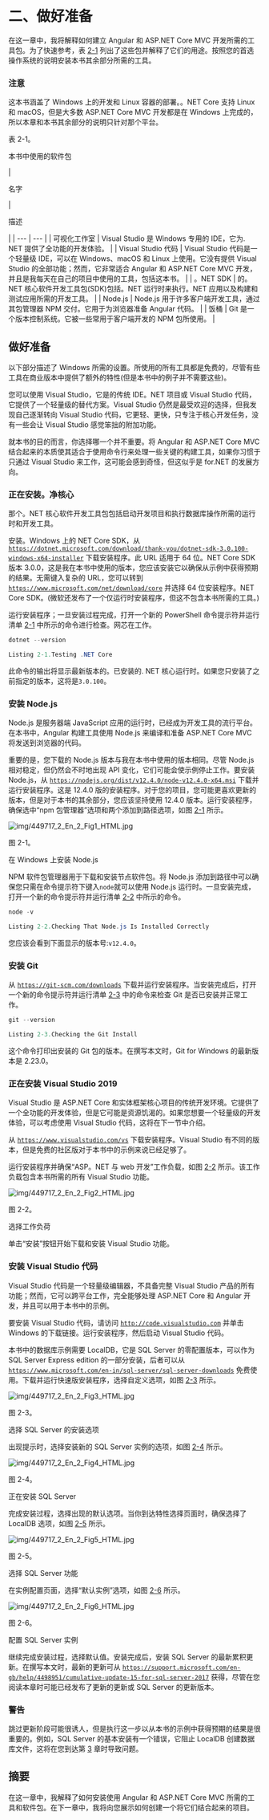 # 二、做好准备

在这一章中，我将解释如何建立 Angular 和 ASP.NET Core MVC 开发所需的工具包。为了快速参考，表 [2-1](#Tab1) 列出了这些包并解释了它们的用途。按照您的首选操作系统的说明安装本书其余部分所需的工具。

### 注意

这本书涵盖了 Windows 上的开发和 Linux 容器的部署。。NET Core 支持 Linux 和 macOS，但是大多数 ASP.NET Core MVC 开发都是在 Windows 上完成的，所以本章和本书其余部分的说明只针对那个平台。

表 2-1。

本书中使用的软件包

<colgroup><col class="tcol1 align-left"> <col class="tcol2 align-left"></colgroup> 
| 

名字

 | 

描述

 |
| --- | --- |
| 可视化工作室 | Visual Studio 是 Windows 专用的 IDE，它为. NET 提供了全功能的开发体验。 |
| Visual Studio 代码 | Visual Studio 代码是一个轻量级 IDE，可以在 Windows、macOS 和 Linux 上使用。它没有提供 Visual Studio 的全部功能；然而，它非常适合 Angular 和 ASP.NET Core MVC 开发，并且是我每天在自己的项目中使用的工具，包括这本书。 |
| 。NET SDK | 的。NET 核心软件开发工具包(SDK)包括。NET 运行时来执行。NET 应用以及构建和测试应用所需的开发工具。 |
| Node.js | Node.js 用于许多客户端开发工具，通过其包管理器 NPM 交付。它用于为浏览器准备 Angular 代码。 |
| 饭桶 | Git 是一个版本控制系统。它被一些常用于客户端开发的 NPM 包所使用。 |

## 做好准备

以下部分描述了 Windows 所需的设置。所使用的所有工具都是免费的，尽管有些工具在商业版本中提供了额外的特性(但是本书中的例子并不需要这些)。

您可以使用 Visual Studio，它是的传统 IDE。NET 项目或 Visual Studio 代码，它提供了一个轻量级的替代方案。Visual Studio 仍然是最受欢迎的选择，但我发现自己逐渐转向 Visual Studio 代码，它更轻、更快，只专注于核心开发任务，没有一些会让 Visual Studio 感觉笨拙的附加功能。

就本书的目的而言，你选择哪一个并不重要。将 Angular 和 ASP.NET Core MVC 结合起来的本质使其适合于使用命令行来处理一些关键的构建工具，如果你习惯于只通过 Visual Studio 来工作，这可能会感到奇怪，但这似乎是 for.NET 的发展方向。

### 正在安装。净核心

那个。NET 核心软件开发工具包包括启动开发项目和执行数据库操作所需的运行时和开发工具。

安装。Windows 上的 NET Core SDK，从 [`https://dotnet.microsoft.com/download/thank-you/dotnet-sdk-3.0.100-windows-x64-installer`](https://dotnet.microsoft.com/download/thank-you/dotnet-sdk-3.0.100-windows-x64-installer) 下载安装程序。此 URL 适用于 64 位。NET Core SDK 版本 3.0.0，这是我在本书中使用的版本，您应该安装它以确保从示例中获得预期的结果。无需键入复杂的 URL，您可以转到 [`https://www.microsoft.com/net/download/core`](https://www.microsoft.com/net/download/core) 并选择 64 位安装程序。NET Core SDK。(微软还发布了一个仅运行时安装程序，但这不包含本书所需的工具。)

运行安装程序；一旦安装过程完成，打开一个新的 PowerShell 命令提示符并运行清单 [2-1](#PC1) 中所示的命令进行检查。网芯在工作。

```cs
dotnet --version

Listing 2-1.Testing .NET Core

```

此命令的输出将显示最新版本的。已安装的. NET 核心运行时。如果您只安装了之前指定的版本，这将是`3.0.100`。

### 安装 Node.js

Node.js 是服务器端 JavaScript 应用的运行时，已经成为开发工具的流行平台。在本书中，Angular 构建工具使用 Node.js 来编译和准备 ASP.NET Core MVC 将发送到浏览器的代码。

重要的是，您下载的 Node.js 版本与我在本书中使用的版本相同。尽管 Node.js 相对稳定，但仍然会不时地出现 API 变化，它们可能会使示例停止工作。要安装 Node.js，从 [`https://nodejs.org/dist/v12.4.0/node-v12.4.0-x64.msi`](https://nodejs.org/dist/v12.4.0/node-v12.4.0-x64.msi) 下载并运行安装程序。这是 12.4.0 版的安装程序。对于您的项目，您可能更喜欢更新的版本，但是对于本书的其余部分，您应该坚持使用 12.4.0 版本。运行安装程序，确保选中“npm 包管理器”选项和两个添加到路径选项，如图 [2-1](#Fig1) 所示。

![img/449717_2_En_2_Fig1_HTML.jpg](img/449717_2_En_2_Fig1_HTML.jpg)

图 2-1。

在 Windows 上安装 Node.js

NPM 软件包管理器用于下载和安装节点软件包。将 Node.js 添加到路径中可以确保您只需在命令提示符下键入`node`就可以使用 Node.js 运行时。一旦安装完成，打开一个新的命令提示符并运行清单 [2-2](#PC2) 中所示的命令。

```cs
node -v

Listing 2-2.Checking That Node.js Is Installed Correctly

```

您应该会看到下面显示的版本号:`v12.4.0`。

### 安装 Git

从 [`https://git-scm.com/downloads`](https://git-scm.com/downloads) 下载并运行安装程序。当安装完成后，打开一个新的命令提示符并运行清单 [2-3](#PC3) 中的命令来检查 Git 是否已安装并正常工作。

```cs
git --version

Listing 2-3.Checking the Git Install

```

这个命令打印出安装的 Git 包的版本。在撰写本文时，Git for Windows 的最新版本是 2.23.0。

### 正在安装 Visual Studio 2019

Visual Studio 是 ASP.NET Core 和实体框架核心项目的传统开发环境。它提供了一个全功能的开发体验，但是它可能是资源饥渴的。如果您想要一个轻量级的开发体验，可以考虑使用 Visual Studio 代码，这将在下一节中介绍。

从 [`https://www.visualstudio.com/vs`](https://www.visualstudio.com/vs) 下载安装程序。Visual Studio 有不同的版本，但是免费的社区版对于本书中的示例来说已经足够了。

运行安装程序并确保“ASP。NET 与 web 开发”工作负载，如图 [2-2](#Fig2) 所示。该工作负载包含本书所需的所有 Visual Studio 功能。

![img/449717_2_En_2_Fig2_HTML.jpg](img/449717_2_En_2_Fig2_HTML.jpg)

图 2-2。

选择工作负荷

单击“安装”按钮开始下载和安装 Visual Studio 功能。

### 安装 Visual Studio 代码

Visual Studio 代码是一个轻量级编辑器，不具备完整 Visual Studio 产品的所有功能；然而，它可以跨平台工作，完全能够处理 ASP.NET Core 和 Angular 开发，并且可以用于本书中的示例。

要安装 Visual Studio 代码，请访问 [`http://code.visualstudio.com`](http://code.visualstudio.com) 并单击 Windows 的下载链接。运行安装程序，然后启动 Visual Studio 代码。

本书中的数据库示例需要 LocalDB，它是 SQL Server 的零配置版本，可以作为 SQL Server Express edition 的一部分安装，后者可以从 [`https://www.microsoft.com/en-in/sql-server/sql-server-downloads`](https://www.microsoft.com/en-in/sql-server/sql-server-downloads) 免费使用。下载并运行快速版安装程序，选择自定义选项，如图 [2-3](#Fig3) 所示。

![img/449717_2_En_2_Fig3_HTML.jpg](img/449717_2_En_2_Fig3_HTML.jpg)

图 2-3。

选择 SQL Server 的安装选项

出现提示时，选择安装新的 SQL Server 实例的选项，如图 [2-4](#Fig4) 所示。

![img/449717_2_En_2_Fig4_HTML.jpg](img/449717_2_En_2_Fig4_HTML.jpg)

图 2-4。

正在安装 SQL Server

完成安装过程，选择出现的默认选项。当你到达特性选择页面时，确保选择了 LocalDB 选项，如图 [2-5](#Fig5) 所示。

![img/449717_2_En_2_Fig5_HTML.jpg](img/449717_2_En_2_Fig5_HTML.jpg)

图 2-5。

选择 SQL Server 功能

在实例配置页面，选择“默认实例”选项，如图 [2-6](#Fig6) 所示。

![img/449717_2_En_2_Fig6_HTML.jpg](img/449717_2_En_2_Fig6_HTML.jpg)

图 2-6。

配置 SQL Server 实例

继续完成安装过程，选择默认值。安装完成后，安装 SQL Server 的最新累积更新。在撰写本文时，最新的更新可从 [`https://support.microsoft.com/en-gb/help/4498951/cumulative-update-15-for-sql-server-2017`](https://support.microsoft.com/en-gb/help/4498951/cumulative-update-15-for-sql-server-2017) 获得，尽管在您阅读本章时可能已经发布了更新的更新或 SQL Server 的更新版本。

### 警告

跳过更新阶段可能很诱人，但是执行这一步以从本书的示例中获得预期的结果是很重要的。例如，SQL Server 的基本安装有一个错误，它阻止 LocalDB 创建数据库文件，这将在您到达第 [3](03.html) 章时导致问题。

## 摘要

在这一章中，我解释了如何安装使用 Angular 和 ASP.NET Core MVC 所需的工具和软件包。在下一章中，我将向您展示如何创建一个将它们结合起来的项目。